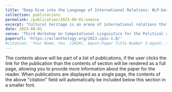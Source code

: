 ```yaml
---
title: "Deep Dive into the Language of International Relations: NLP-based Analysis of UNESCO's Summary Records"
collection: publications
permalink: /publication/2023-08-01-unesco
excerpt: "Cultural heritage is an arena of international relations that interests all states worldwide. The inscription process on the UNESCO World Heritage List and the UNESCO Representative List of the Intangible Cultural Heritage of Humanity often leads to tensions and conflicts among states. This research addresses these challenges by developing automatic tools that provide valuable insights into the decision-making processes regarding inscriptions to the two lists mentioned above. We propose innovative topic modelling and tension detection methods based on UNESCO's summary records. Our analysis achieved a commendable accuracy rate of 72% in identifying tensions. Furthermore, we have developed an application tailored for diplomats, lawyers, political scientists, and international relations researchers that facilitates the efficient search of paragraphs from selected documents and statements from specific speakers about chosen topics. This application is a valuable resource for enhancing the understanding of complex decision-making dynamics within international heritage inscription procedures."
date: 2023-08-01
venue: 'Third Workshop on Computational Linguistics for the Political and Social Sciences at KONVENS 2023 Conference'
paperurl: 'https://aclanthology.org/2023.cpss-1.8/'
#citation: 'Your Name, You. (2024). &quot;Paper Title Number 3.&quot; <i>GitHub Journal of Bugs</i>. 1(3).'
---
```


The contents above will be part of a list of publications, if the user clicks the link for the publication than the contents of section will be rendered as a full page, allowing you to provide more information about the paper for the reader. When publications are displayed as a single page, the contents of the above "citation" field will automatically be included below this section in a smaller font.
